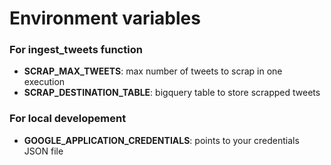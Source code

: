 # Environment variables

### For ingest_tweets function
- **SCRAP_MAX_TWEETS**: max number of tweets to scrap in one execution
- **SCRAP_DESTINATION_TABLE**: bigquery table to store scrapped tweets
### For local developement
- **GOOGLE_APPLICATION_CREDENTIALS**: points to your credentials JSON file
